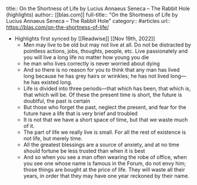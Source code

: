 title:: On the Shortness of Life by Lucius Annaeus Seneca – The Rabbit Hole (highlights)
author:: [[blas.com]]
full-title:: "On the Shortness of Life by Lucius Annaeus Seneca – The Rabbit Hole"
category:: #articles
url:: https://blas.com/on-the-shortness-of-life/

- Highlights first synced by [[Readwise]] [[Nov 19th, 2022]]
	- Men may live to be old but may not live at all. Do not be distracted by pointless actions, jobs, thoughts, people, etc. Live passionately and you will live a long life no matter how young you die
	- he man who lives correctly is never worried about dying
	- And so there is no reason for you to think that any man has lived long because he has grey hairs or wrinkles; he has not lived long—he has existed long.
	- Life is divided into three periods—that which has been, that which is, that which will be. Of these the present time is short, the future is doubtful, the past is certain
	- But those who forget the past, neglect the present, and fear for the future have a life that is very brief and troubled
	- It is not that we have a short space of time, but that we waste much of it.
	- The part of life we really live is small. For all the rest of existence is not life, but merely time.
	- All the greatest blessings are a source of anxiety, and at no time should fortune be less trusted than when it is best
	- And so when you see a man often wearing the robe of office, when you see one whose name is famous in the Forum, do not envy him; those things are bought at the price of life. They will waste all their years, in order that they may have one year reckoned by their name.